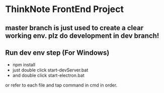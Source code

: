 # ThinkNote FrontEnd Project

## master branch is just used to create a clear working env. plz do development in dev branch!


## Run dev env step (For Windows)
* npm install
* just double click start-devServer.bat
* and double click start-electron.bat

or refer to each file and tap command in cmd in order.